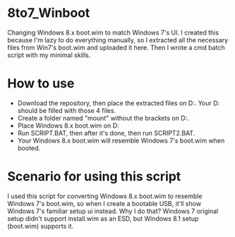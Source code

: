 # 8to7_Winboot
Changing Windows 8.x boot.wim to match Windows 7's UI.
I created this because I'm lazy to do everything manually, so I extracted all the necessary files from Win7's boot.wim and uploaded it here.
Then I wrote a cmd batch script with my minimal skills.
# How to use
- Download the repository, then place the extracted files on D:. Your D: should be filled with those 4 files.
- Create a folder named "mount" without the brackets on D:.
- Place Windows 8.x boot.wim on D:
- Run SCRIPT.BAT, then after it's done, then run SCRIPT2.BAT.
- Your Windows 8.x boot.wim will resemble Windows 7's boot.wim when booted.
# Scenario for using this script
I used this script for converting Windows 8.x boot.wim to resemble Windows 7's boot.wim, so when I create a bootable USB, it'll show Windows 7's familiar setup ui instead.
Why I do that? Windows 7 original setup didn't support install.wim as an ESD, but Windows 8.1 setup (boot.wim) supports it.
